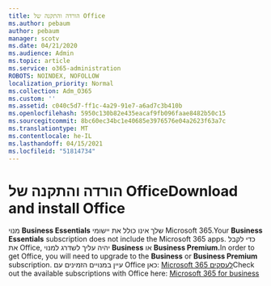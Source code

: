 ```yaml
---
title: הורדה והתקנה של Office
ms.author: pebaum
author: pebaum
manager: scotv
ms.date: 04/21/2020
ms.audience: Admin
ms.topic: article
ms.service: o365-administration
ROBOTS: NOINDEX, NOFOLLOW
localization_priority: Normal
ms.collection: Adm_O365
ms.custom: ''
ms.assetid: c040c5d7-ff1c-4a29-91e7-a6ad7c3b410b
ms.openlocfilehash: 5950c130b82e435eacaf9fb096faae8482b50c15
ms.sourcegitcommit: 8bc60ec34bc1e40685e3976576e04a2623f63a7c
ms.translationtype: MT
ms.contentlocale: he-IL
ms.lasthandoff: 04/15/2021
ms.locfileid: "51814734"
---
```

# <a name="download-and-install-office"></a><span data-ttu-id="2546e-102">הורדה והתקנה של Office</span><span class="sxs-lookup"><span data-stu-id="2546e-102">Download and install Office</span></span>

<span data-ttu-id="2546e-103">מנוי **Business Essentials** שלך אינו כולל את יישומי Microsoft 365.</span><span class="sxs-lookup"><span data-stu-id="2546e-103">Your **Business Essentials** subscription does not include the Microsoft 365 apps.</span></span> <span data-ttu-id="2546e-104">כדי לקבל את Office, יהיה עליך לשדרג למנוי **Business** או **Business Premium.**</span><span class="sxs-lookup"><span data-stu-id="2546e-104">In order to get Office, you will need to upgrade to the **Business** or **Business Premium** subscription.</span></span> <span data-ttu-id="2546e-105">עיין במנויים הזמינים עם Office כאן: [Microsoft 365 לעסקים](https://products.office.com/compare-all-microsoft-office-products?tab=2)</span><span class="sxs-lookup"><span data-stu-id="2546e-105">Check out the available subscriptions with Office here: [Microsoft 365 for business](https://products.office.com/compare-all-microsoft-office-products?tab=2)</span></span>
  

